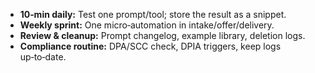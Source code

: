 <!-- PURPOSE: Enablement/coaching – micro‑habits & approach for a solo practice. -->
<!-- OUTPUT: HTML only. -->

<ul>
  <li><strong>10‑min daily:</strong> Test one prompt/tool; store the result as a snippet.</li>
  <li><strong>Weekly sprint:</strong> One micro‑automation in intake/offer/delivery.</li>
  <li><strong>Review &amp; cleanup:</strong> Prompt changelog, example library, deletion logs.</li>
  <li><strong>Compliance routine:</strong> DPA/SCC check, DPIA triggers, keep logs up‑to‑date.</li>
</ul>
